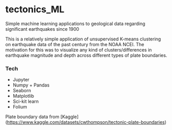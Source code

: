 # tectonics_ML

Simple machine learning applications to geological data regarding significant earthquakes since 1900

This is a relatively simple application of unsupervised K-means clustering on earthquake data of the past century from the NOAA NCEI.
The motivation for this was to visualize any kind of clusters/differences in earthquake magnitude and depth across different types of plate boundaries.

### Tech

- Jupyter
- Numpy + Pandas
- Seaborn
- Matplotlib
- Sci-kit learn
- Folium

Plate boundary data from [Kaggle] (https://www.kaggle.com/datasets/cwthompson/tectonic-plate-boundaries)
